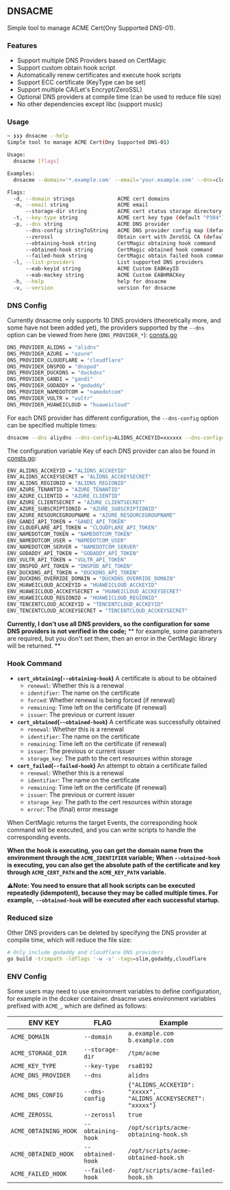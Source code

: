 ## DNSACME

Simple tool to manage ACME Cert(Ony Supported DNS-01).

### Features

- Support multiple DNS Providers based on CertMagic
- Support custom obtain hook script
- Automatically renew certificates and execute hook scripts
- Support ECC certificate (KeyType can be set)
- Support multiple CA(Let's Encrypt/ZeroSSL)
- Optional DNS providers at compile time (can be used to reduce file size)
- No other dependencies except libc (support muslc)

### Usage

```sh
~ ❯❯❯ dnsacme --help
Simple tool to manage ACME Cert(Ony Supported DNS-01)

Usage:
  dnsacme [flags]

Examples:
  dnsacme --domain='*.example.com' --email='your.example.com' --dns=cloudflare --dns-config=CLOUDFLARE_API_TOKEN=xxxxxxxxxxxxxx

Flags:
  -d, --domain strings              ACME cert domains
  -m, --email string                ACME email
      --storage-dir string          ACME cert status storage directory (default "/root/.config/certmagic")
  -t, --key-type string             ACME cert key type (default "P384")
  -p, --dns string                  ACME DNS provider
      --dns-config stringToString   ACME DNS provider config map (default [])
      --zerossl                     Obtain cert with ZeroSSL CA (default true)
      --obtaining-hook string       CertMagic obtaining hook command
      --obtained-hook string        CertMagic obtained hook command
      --failed-hook string          CertMagic obtain failed hook command
  -l, --list-providers              List supported DNS providers
      --eab-keyid string            ACME Custom EABKeyID
      --eab-mackey string           ACME Custom EABHMACKey
  -h, --help                        help for dnsacme
  -v, --version                     version for dnsacme
```

### DNS Config

Currently dnsacme only supports 10 DNS providers (theoretically more, and some have not been added yet), 
the providers supported by the `--dns` option can be viewed from here (`DNS_PROVIDER_*`): [consts.go](https://github.com/mritd/dnsacme/blob/main/consts.go)

```sh
DNS_PROVIDER_ALIDNS = "alidns"
DNS_PROVIDER_AZURE = "azure"
DNS_PROVIDER_CLOUDFLARE = "cloudflare"
DNS_PROVIDER_DNSPOD = "dnspod"
DNS_PROVIDER_DUCKDNS = "duckdns"
DNS_PROVIDER_GANDI = "gandi"
DNS_PROVIDER_GODADDY = "godaddy"
DNS_PROVIDER_NAMEDOTCOM = "namedotcom"
DNS_PROVIDER_VULTR = "vultr"
DNS_PROVIDER_HUAWEICLOUD = "huaweicloud"
```

For each DNS provider has different configuration, the `--dns-config` option can be specified multiple times:

```sh
dnsacme --dns aliydns --dns-config=ALIDNS_ACCKEYID=xxxxxx --dns-config=ALIDNS_ACCKEYSECRET=xxxxxx ...
```

The configuration variable Key of each DNS provider can also be found in [consts.go](https://github.com/mritd/dnsacme/blob/main/consts.go):

```sh
ENV_ALIDNS_ACCKEYID = "ALIDNS_ACCKEYID"
ENV_ALIDNS_ACCKEYSECRET = "ALIDNS_ACCKEYSECRET"
ENV_ALIDNS_REGIONID = "ALIDNS_REGIONID"
ENV_AZURE_TENANTID = "AZURE_TENANTID"
ENV_AZURE_CLIENTID = "AZURE_CLIENTID"
ENV_AZURE_CLIENTSECRET = "AZURE_CLIENTSECRET"
ENV_AZURE_SUBSCRIPTIONID = "AZURE_SUBSCRIPTIONID"
ENV_AZURE_RESOURCEGROUPNAME = "AZURE_RESOURCEGROUPNAME"
ENV_GANDI_API_TOKEN = "GANDI_API_TOKEN"
ENV_CLOUDFLARE_API_TOKEN = "CLOUDFLARE_API_TOKEN"
ENV_NAMEDOTCOM_TOKEN = "NAMEDOTCOM_TOKEN"
ENV_NAMEDOTCOM_USER = "NAMEDOTCOM_USER"
ENV_NAMEDOTCOM_SERVER = "NAMEDOTCOM_SERVER"
ENV_GODADDY_API_TOKEN = "GODADDY_API_TOKEN"
ENV_VULTR_API_TOKEN = "VULTR_API_TOKEN"
ENV_DNSPOD_API_TOKEN = "DNSPOD_API_TOKEN"
ENV_DUCKDNS_API_TOKEN = "DUCKDNS_API_TOKEN"
ENV_DUCKDNS_OVERRIDE_DOMAIN = "DUCKDNS_OVERRIDE_DOMAIN"
ENV_HUAWEICLOUD_ACCKEYID = "HUAWEICLOUD_ACCKEYID"
ENV_HUAWEICLOUD_ACCKEYSECRET = "HUAWEICLOUD_ACCKEYSECRET"
ENV_HUAWEICLOUD_REGIONID = "HUAWEICLOUD_REGIONID"
ENV_TENCENTCLOUD_ACCKEYID = "TENCENTCLOUD_ACCKEYID"
ENV_TENCENTCLOUD_ACCKEYSECRET = "TENCENTCLOUD_ACCKEYSECRET"
```

**Currently, I don't use all DNS providers, so the configuration for some DNS providers is not verified in the code;**
** for example, some parameters are required, but you don't set them, then an error in the CertMagic library will be returned. **

### Hook Command

- **`cert_obtaining`(`--obtaining-hook`)** A certificate is about to be obtained
  - `renewal`: Whether this is a renewal
  - `identifier`: The name on the certificate
  - `forced`: Whether renewal is being forced (if renewal)
  - `remaining`: Time left on the certificate (if renewal)
  - `issuer`: The previous or current issuer
- **`cert_obtained`(`--obtained-hook`)** A certificate was successfully obtained
  - `renewal`: Whether this is a renewal
  - `identifier`: The name on the certificate
  - `remaining`: Time left on the certificate (if renewal)
  - `issuer`: The previous or current issuer
  - `storage_key`: The path to the cert resources within storage
- **`cert_failed`(`--failed-hook`)** An attempt to obtain a certificate failed
  - `renewal`: Whether this is a renewal
  - `identifier`: The name on the certificate
  - `remaining`: Time left on the certificate (if renewal)
  - `issuer`: The previous or current issuer
  - `storage_key`: The path to the cert resources within storage
  - `error`: The (final) error message

When CertMagic returns the target Events, the corresponding hook command will be executed, and you can write scripts to handle the corresponding events.

**When the hook is executing, you can get the domain name from the environment through the `ACME_IDENTIFIER` variable;**
**When `--obtained-hook` is executing, you can also get the absolute path of the certificate and key through `ACME_CERT_PATH` and the `ACME_KEY_PATH` variable.**


**⚠️Note: You need to ensure that all hook scripts can be executed repeatedly (idempotent), because they may be called multiple times. For example,**
**`--obtained-hook` will be executed after each successful startup.**

### Reduced size

Other DNS providers can be deleted by specifying the DNS provider at compile time, which will reduce the file size:

```sh
# Only include godaddy and cloudflare DNS providers
go build -trimpath -ldflags '-w -s' -tags=slim,godaddy,cloudflare
```

### ENV Config

Some users may need to use environment variables to define configuration, for example in the dcoker container.
dnsacme uses environment variables prefixed with `ACME_`, which are defined as follows:

| ENV KEY               | FLAG               | Example                                                        |
|-----------------------|--------------------|----------------------------------------------------------------|
| `ACME_DOMAIN`         | `--domain`         | `a.example.com b.example.com`                                  |
| `ACME_STORAGE_DIR`    | `--storage-dir`    | `/tpm/acme`                                                    |
| `ACME_KEY_TYPE`       | `--key-type`       | `rsa8192`                                                      |
| `ACME_DNS_PROVIDER`   | `--dns`            | `alidns`                                                       |
| `ACME_DNS_CONFIG`     | `--dns-config`     | `{"ALIDNS_ACCKEYID": "xxxxx", "ALIDNS_ACCKEYSECRET": "xxxxx"}` |
| `ACME_ZEROSSL`        | `--zerossl`        | `true`                                                         |
| `ACME_OBTAINING_HOOK` | `--obtaining-hook` | `/opt/scripts/acme-obtaining-hook.sh`                          |
| `ACME_OBTAINED_HOOK`  | `--obtained-hook`  | `/opt/scripts/acme-obtained-hook.sh`                           |
| `ACME_FAILED_HOOK`    | `--failed-hook`    | `/opt/scripts/acme-failed-hook.sh`                             |





